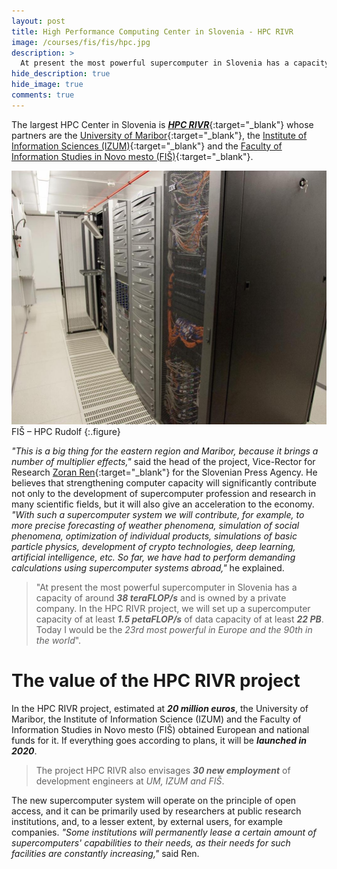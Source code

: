 ```yaml
---
layout: post
title: High Performance Computing Center in Slovenia - HPC RIVR
image: /courses/fis/fis/hpc.jpg
description: >
  At present the most powerful supercomputer in Slovenia has a capacity of around 38 teraFLOP/s and is owned by a private company. In the HPC RIVR project, we will set up a supercomputer capacity of at least 1.5 petaFLOP/s of data capacity of at least 22 PB. Today I would be the 23rd most powerful in Europe and the 90th in the world.
hide_description: true
hide_image: true
comments: true
---
```


The largest HPC Center in Slovenia is [**_HPC RIVR_**](/projects/Faculty-of-Information-Studies-in-Novo-MestoThe-Ministry-of-Education-Science-and-Sport-Slovenia/){:target="_blank"} whose partners are the [University of Maribor](https://www.um.si/en/Pages/default.aspx){:target="_blank"}, the [Institute of Information Sciences (IZUM)](https://www.izum.si){:target="_blank"} and the [Faculty of Information Studies in Novo mesto (FIŠ)](https://www.fis.unm.si/en/){:target="_blank"}.

![HPC Rudolf](/courses/fis/fis/hpc.jpg)
FIŠ – HPC Rudolf
{:.figure}

_"This is a big thing for the eastern region and Maribor, because it brings a number of multiplier effects,"_ said the head of the project, Vice-Rector for Research [Zoran Ren](https://www.um.si/en/about/About/Pages/prof.-Zoran-Ren.aspx){:target="_blank"} for the Slovenian Press Agency. He believes that strengthening computer capacity will significantly contribute not only to the development of supercomputer profession and research in many scientific fields, but it will also give an acceleration to the economy. _"With such a supercomputer system we will contribute, for example, to more precise forecasting of weather phenomena, simulation of social phenomena, optimization of individual products, simulations of basic particle physics, development of crypto technologies, deep learning, artificial intelligence, etc. So far, we have had to perform demanding calculations using supercomputer systems abroad,"_ he explained.


> "At present the most powerful supercomputer in Slovenia has a capacity of around **_38 teraFLOP/s_** and is owned by a private company. In the HPC RIVR project, we will set up a supercomputer capacity of at least **_1.5 petaFLOP/s_** of data capacity of at least **_22 PB_**. Today I would be the _23rd most powerful in Europe and the 90th in the world_".



# The value of the HPC RIVR project

In the HPC RIVR project, estimated at **_20 million euros_**, the University of Maribor, the Institute of Information Science (IZUM) and the Faculty of Information Studies in Novo mesto (FIŠ) obtained European and national funds for it. If everything goes according to plans, it will be **_launched in 2020_**.

> The project HPC RIVR also envisages **_30 new employment_** of development engineers at _UM, IZUM and FIŠ_.

The new supercomputer system will operate on the principle of open access, and it can be primarily used by researchers at public research institutions, and, to a lesser extent, by external users, for example companies. _"Some institutions will permanently lease a certain amount of supercomputers' capabilities to their needs, as their needs for such facilities are constantly increasing,"_ said Ren.

